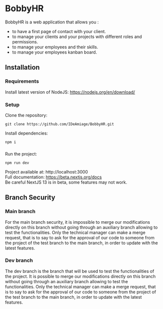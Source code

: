 # BobbyHR

BobbyHR is a web application that allows you :
- to have a first page of contact with your client.
- to manage your clients and your projects with different roles and permissions.
- to manage your employees and their skills.
- to manage your employees kanban board.

## Installation

### Requirements 
Install latest version of NodeJS:
https://nodejs.org/en/download/

### Setup
Clone the repository:
```shell
git clone https://github.com/IDeAmiage/BobbyHR.git
```
Install dependencies:
```shell
npm i 
```
###
Run the project:
```shell
npm run dev
```
Project available at: http://localhost:3000 </br>
Full documentation: https://beta.nextjs.org/docs </br>
Be careful NextJS 13 is in beta, some features may not work.

## Branch Security
### Main branch
For the main branch security, it is impossible to merge our modifications directly on this branch without going through an auxiliary branch allowing to test the functionalities. Only the technical manager can make a merge request, that is to say to ask for the approval of our code to someone from the project of the test branch to the main branch, in order to update with the latest features.

### Dev branch
The dev branch is the branch that will be used to test the functionalities of the project. It is possible to merge our modifications directly on this branch without going through an auxiliary branch allowing to test the functionalities. Only the technical manager can make a merge request, that is to say to ask for the approval of our code to someone from the project of the test branch to the main branch, in order to update with the latest features.

